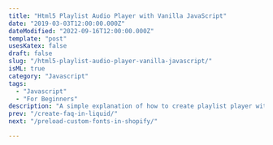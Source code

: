 ```yaml
---
title: "Html5 Playlist Audio Player with Vanilla JavaScript"
date: "2019-03-03T12:00:00.000Z"
dateModified: "2022-09-16T12:00:00.000Z"
template: "post"
usesKatex: false
draft: false
slug: "/html5-playlist-audio-player-vanilla-javascript/"
isML: true
category: "Javascript"
tags:
  - "Javascript"
  - "For Beginners"
description: "A simple explanation of how to create playlist player with JavaScript."
prev: "/create-faq-in-liquid/"
next: "/preload-custom-fonts-in-shopify/"

---
```


